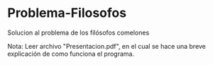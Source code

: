 # Problema-Filosofos
Solucion al problema de los filósofos comelones

Nota: Leer archivo "Presentacion.pdf", en el cual se hace una breve explicación de como funciona el programa.
